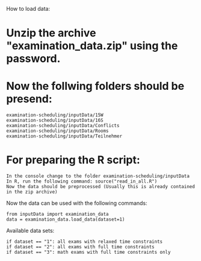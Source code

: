 

How to load data:

# Unzip the archive "examination_data.zip" using the password.

# Now the follwing folders should be presend: 

    examination-scheduling/inputData/15W
    examination-scheduling/inputData/16S
    examination-scheduling/inputData/Conflicts
    examination-scheduling/inputData/Rooms
    examination-scheduling/inputData/Teilnehmer

# For preparing the R script: 
    In the console change to the folder examination-scheduling/inputData
    In R, run the following command: source("read_in_all.R")
    Now the data should be preprocessed (Usually this is already contained in the zip archive)
    
Now the data can be used with the following commands:
    
    from inputData import examination_data
    data = examination_data.load_data(dataset=1)
    
Available data sets:

    if dataset == "1": all exams with relaxed time constraints
    if dataset == "2": all exams with full time constraints
    if dataset == "3": math exams with full time constraints only
    